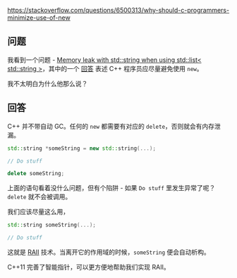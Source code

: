 <https://stackoverflow.com/questions/6500313/why-should-c-programmers-minimize-use-of-new>

## 问题

我看到一个问题 - [Memory leak with std::string when using std::list< std::string >](https://stackoverflow.com/q/3428750/211563)，其中的一个 [回答](https://stackoverflow.com/q/3428750/211563#comment3570156_3428750) 表述 C++ 程序员应尽量避免使用 `new`。

我不太明白为什么他那么说？

## 回答

C++ 并不带自动 GC。任何的 `new` 都需要有对应的 `delete`，否则就会有内存泄漏。

```c++
std::string *someString = new std::string(...);

// Do stuff

delete someString;
```

上面的语句看着没什么问题，但有个陷阱 - 如果 `Do stuff` 里发生异常了呢？`delete` 就不会被调用。

我们应该尽量这么用，

```c++
std::string someString(...);

// Do stuff
```

这就是 [RAII](http://en.wikipedia.org/wiki/Resource_Acquisition_Is_Initialization) 技术。当离开它的作用域的时候，`someString` 便会自动析构。

C++11 完善了智能指针，可以更方便地帮助我们实现 RAII。
